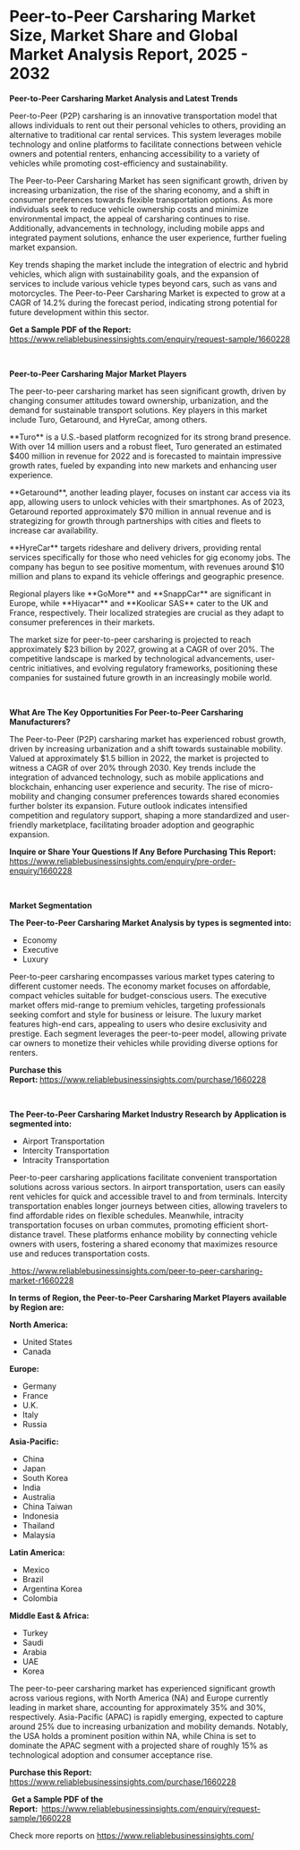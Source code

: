 <p><h1>Peer-to-Peer Carsharing Market Size, Market Share and Global Market Analysis Report, 2025 - 2032</h1></p><p><strong>Peer-to-Peer Carsharing Market Analysis and Latest Trends</strong></p>
<p><p>Peer-to-Peer (P2P) carsharing is an innovative transportation model that allows individuals to rent out their personal vehicles to others, providing an alternative to traditional car rental services. This system leverages mobile technology and online platforms to facilitate connections between vehicle owners and potential renters, enhancing accessibility to a variety of vehicles while promoting cost-efficiency and sustainability.</p><p>The Peer-to-Peer Carsharing Market has seen significant growth, driven by increasing urbanization, the rise of the sharing economy, and a shift in consumer preferences towards flexible transportation options. As more individuals seek to reduce vehicle ownership costs and minimize environmental impact, the appeal of carsharing continues to rise. Additionally, advancements in technology, including mobile apps and integrated payment solutions, enhance the user experience, further fueling market expansion.</p><p>Key trends shaping the market include the integration of electric and hybrid vehicles, which align with sustainability goals, and the expansion of services to include various vehicle types beyond cars, such as vans and motorcycles. The Peer-to-Peer Carsharing Market is expected to grow at a CAGR of 14.2% during the forecast period, indicating strong potential for future development within this sector.</p></p>
<p><strong>Get a Sample PDF of the Report:&nbsp;</strong> <a href="https://www.reliablebusinessinsights.com/enquiry/request-sample/1660228?utm_campaign=57&utm_medium=2&utm_source=Github&utm_content=ia&utm_term=17012025&utm_id=peer-to-peer-carsharing">https://www.reliablebusinessinsights.com/enquiry/request-sample/1660228</a></p>
<p>&nbsp;</p>
<p><strong>Peer-to-Peer Carsharing Major Market Players</strong></p>
<p><p>The peer-to-peer carsharing market has seen significant growth, driven by changing consumer attitudes toward ownership, urbanization, and the demand for sustainable transport solutions. Key players in this market include Turo, Getaround, and HyreCar, among others.</p><p>**Turo** is a U.S.-based platform recognized for its strong brand presence. With over 14 million users and a robust fleet, Turo generated an estimated $400 million in revenue for 2022 and is forecasted to maintain impressive growth rates, fueled by expanding into new markets and enhancing user experience.</p><p>**Getaround**, another leading player, focuses on instant car access via its app, allowing users to unlock vehicles with their smartphones. As of 2023, Getaround reported approximately $70 million in annual revenue and is strategizing for growth through partnerships with cities and fleets to increase car availability.</p><p>**HyreCar** targets rideshare and delivery drivers, providing rental services specifically for those who need vehicles for gig economy jobs. The company has begun to see positive momentum, with revenues around $10 million and plans to expand its vehicle offerings and geographic presence.</p><p>Regional players like **GoMore** and **SnappCar** are significant in Europe, while **Hiyacar** and **Koolicar SAS** cater to the UK and France, respectively. Their localized strategies are crucial as they adapt to consumer preferences in their markets.</p><p>The market size for peer-to-peer carsharing is projected to reach approximately $23 billion by 2027, growing at a CAGR of over 20%. The competitive landscape is marked by technological advancements, user-centric initiatives, and evolving regulatory frameworks, positioning these companies for sustained future growth in an increasingly mobile world.</p></p>
<p>&nbsp;</p>
<p><strong>What Are The Key Opportunities For Peer-to-Peer Carsharing Manufacturers?</strong></p>
<p><p>The Peer-to-Peer (P2P) carsharing market has experienced robust growth, driven by increasing urbanization and a shift towards sustainable mobility. Valued at approximately $1.5 billion in 2022, the market is projected to witness a CAGR of over 20% through 2030. Key trends include the integration of advanced technology, such as mobile applications and blockchain, enhancing user experience and security. The rise of micro-mobility and changing consumer preferences towards shared economies further bolster its expansion. Future outlook indicates intensified competition and regulatory support, shaping a more standardized and user-friendly marketplace, facilitating broader adoption and geographic expansion.</p></p>
<p><strong>Inquire or Share Your Questions If Any Before Purchasing This Report:</strong> <a href="https://www.reliablebusinessinsights.com/enquiry/pre-order-enquiry/1660228?utm_campaign=57&utm_medium=2&utm_source=Github&utm_content=ia&utm_term=17012025&utm_id=peer-to-peer-carsharing">https://www.reliablebusinessinsights.com/enquiry/pre-order-enquiry/1660228</a></p>
<p>&nbsp;</p>
<p><strong>Market Segmentation</strong></p>
<p><strong>The Peer-to-Peer Carsharing Market Analysis by types is segmented into:</strong></p>
<p><ul><li>Economy</li><li>Executive</li><li>Luxury</li></ul></p>
<p><p>Peer-to-peer carsharing encompasses various market types catering to different customer needs. The economy market focuses on affordable, compact vehicles suitable for budget-conscious users. The executive market offers mid-range to premium vehicles, targeting professionals seeking comfort and style for business or leisure. The luxury market features high-end cars, appealing to users who desire exclusivity and prestige. Each segment leverages the peer-to-peer model, allowing private car owners to monetize their vehicles while providing diverse options for renters.</p></p>
<p><strong>Purchase this Report:&nbsp;</strong><a href="https://www.reliablebusinessinsights.com/purchase/1660228?utm_campaign=57&utm_medium=2&utm_source=Github&utm_content=ia&utm_term=17012025&utm_id=peer-to-peer-carsharing">https://www.reliablebusinessinsights.com/purchase/1660228</a></p>
<p>&nbsp;</p>
<p><strong>The Peer-to-Peer Carsharing Market Industry Research by Application is segmented into:</strong></p>
<p><ul><li>Airport Transportation</li><li>Intercity Transportation</li><li>Intracity Transportation</li></ul></p>
<p><p>Peer-to-peer carsharing applications facilitate convenient transportation solutions across various sectors. In airport transportation, users can easily rent vehicles for quick and accessible travel to and from terminals. Intercity transportation enables longer journeys between cities, allowing travelers to find affordable rides on flexible schedules. Meanwhile, intracity transportation focuses on urban commutes, promoting efficient short-distance travel. These platforms enhance mobility by connecting vehicle owners with users, fostering a shared economy that maximizes resource use and reduces transportation costs.</p></p>
<p><a href="https://www.reliablebusinessinsights.com/peer-to-peer-carsharing-market-r1660228?utm_campaign=57&utm_medium=2&utm_source=Github&utm_content=ia&utm_term=17012025&utm_id=peer-to-peer-carsharing">&nbsp;https://www.reliablebusinessinsights.com/peer-to-peer-carsharing-market-r1660228</a></p>
<p><strong>In terms of Region, the Peer-to-Peer Carsharing Market Players available by Region are:</strong></p>
<p>
    <p> <strong> North America: </strong>
        <ul>
            <li>United States</li>
            <li>Canada</li>
        </ul>
        </p> 
    <p> <strong> Europe: </strong>
        <ul>
            <li>Germany</li>
            <li>France</li>
            <li>U.K.</li>
            <li>Italy</li>
            <li>Russia</li>
        </ul>
        </p> 
    <p> <strong> Asia-Pacific: </strong>
        <ul>
            <li>China</li>
            <li>Japan</li>
            <li>South Korea</li>
            <li>India</li>
            <li>Australia</li>
            <li>China Taiwan</li>
            <li>Indonesia</li>
            <li>Thailand</li>
            <li>Malaysia</li>
        </ul>
        </p> 
    <p> <strong> Latin America: </strong>
        <ul>
            <li>Mexico</li>
            <li>Brazil</li>
            <li>Argentina Korea</li>
            <li>Colombia</li>
        </ul>
        </p> 
    <p> <strong> Middle East & Africa: </strong>
        <ul>
            <li>Turkey</li>
            <li>Saudi</li>
            <li>Arabia</li>
            <li>UAE</li>
            <li>Korea</li>
        </ul>
    </p>
    </p>
<p><p>The peer-to-peer carsharing market has experienced significant growth across various regions, with North America (NA) and Europe currently leading in market share, accounting for approximately 35% and 30%, respectively. Asia-Pacific (APAC) is rapidly emerging, expected to capture around 25% due to increasing urbanization and mobility demands. Notably, the USA holds a prominent position within NA, while China is set to dominate the APAC segment with a projected share of roughly 15% as technological adoption and consumer acceptance rise.</p></p>
<p><strong>Purchase this Report: </strong><a href="https://www.reliablebusinessinsights.com/purchase/1660228?utm_campaign=57&utm_medium=2&utm_source=Github&utm_content=ia&utm_term=17012025&utm_id=peer-to-peer-carsharing">https://www.reliablebusinessinsights.com/purchase/1660228</a></p>
<p>&nbsp;<strong>Get a Sample PDF of the Report:&nbsp;&nbsp;</strong><a href="https://www.reliablebusinessinsights.com/enquiry/request-sample/1660228?utm_campaign=57&utm_medium=2&utm_source=Github&utm_content=ia&utm_term=17012025&utm_id=peer-to-peer-carsharing">https://www.reliablebusinessinsights.com/enquiry/request-sample/1660228</a></p>
<p><strong></strong></p>
<p>Check more reports on <a href="https://www.reliablebusinessinsights.com/?utm_campaign=57&utm_medium=2&utm_source=Github&utm_content=ia&utm_term=17012025&utm_id=peer-to-peer-carsharing">https://www.reliablebusinessinsights.com/</a></p>